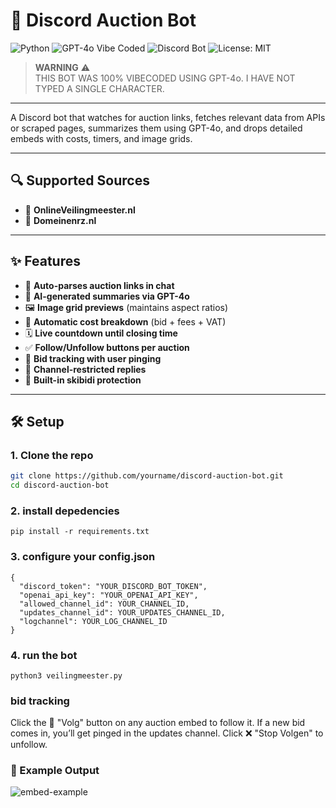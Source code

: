 # 🧠 Discord Auction Bot
![Python](https://img.shields.io/badge/python-3.10+-blue?logo=python)
![GPT-4o Vibe Coded](https://img.shields.io/badge/vibe--coded-GPT--4o-ff69b4?logo=openai)
![Discord Bot](https://img.shields.io/badge/discord-bot-5865F2?logo=discord)
![License: MIT](https://img.shields.io/badge/license-MIT-green)

> **WARNING** ⚠️  
> THIS BOT WAS 100% VIBECODED USING GPT-4o. I HAVE NOT TYPED A SINGLE CHARACTER.

---

A Discord bot that watches for auction links, fetches relevant data from APIs or scraped pages, summarizes them using GPT-4o, and drops detailed embeds with costs, timers, and image grids.

---

## 🔍 Supported Sources

- 🔹 **OnlineVeilingmeester.nl**
- 🔹 **Domeinenrz.nl**

---

## ✨ Features

- 🔗 **Auto-parses auction links in chat**
- 🧠 **AI-generated summaries via GPT-4o**
- 🖼️ **Image grid previews** (maintains aspect ratios)
- 💸 **Automatic cost breakdown** (bid + fees + VAT)
- 🗓️ **Live countdown until closing time**
- ✅ **Follow/Unfollow buttons per auction**
- 🔔 **Bid tracking with user pinging**
- 🔐 **Channel-restricted replies**
- 🚽 **Built-in skibidi protection**

---

## 🛠️ Setup

### 1. Clone the repo
```bash
git clone https://github.com/yourname/discord-auction-bot.git
cd discord-auction-bot
```

### 2. install depedencies
```
pip install -r requirements.txt
```

### 3. configure your config.json
```
{
  "discord_token": "YOUR_DISCORD_BOT_TOKEN",
  "openai_api_key": "YOUR_OPENAI_API_KEY",
  "allowed_channel_id": YOUR_CHANNEL_ID,
  "updates_channel_id": YOUR_UPDATES_CHANNEL_ID,
  "logchannel": YOUR_LOG_CHANNEL_ID
}
```
### 4. run the bot
```
python3 veilingmeester.py
```



### bid tracking
Click the 🔨 "Volg" button on any auction embed to follow it.
If a new bid comes in, you’ll get pinged in the updates channel.
Click ❌ "Stop Volgen" to unfollow.


### 📸 Example Output
![embed-example](https://github.com/user-attachments/assets/c47911ae-9bdf-47d9-a072-701c6299fdb5)

